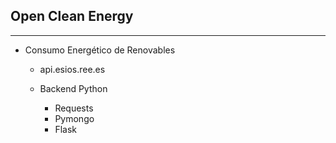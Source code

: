 ## Open Clean Energy
-------------------
- Consumo Energético de Renovables
  - api.esios.ree.es

  - Backend Python
    - Requests
    - Pymongo
    - Flask
